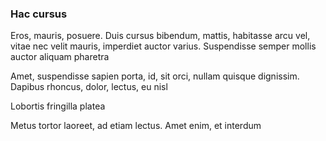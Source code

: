 ### Hac cursus

Eros, mauris, posuere. Duis cursus bibendum, mattis, habitasse arcu vel, vitae nec velit mauris, imperdiet auctor varius. Suspendisse semper mollis auctor aliquam pharetra

Amet, suspendisse sapien porta, id, sit orci, nullam quisque dignissim. Dapibus rhoncus, dolor, lectus, eu nisl

Lobortis fringilla platea

Metus tortor laoreet, ad etiam lectus. Amet enim, et interdum


